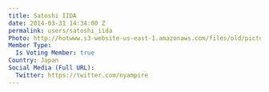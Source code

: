 ```yaml
---
title: Satoshi IIDA
date: 2014-03-31 14:34:00 Z
permalink: users/satoshi_iida
Photo: http://hotwww.s3-website-us-east-1.amazonaws.com/files/old/pictures/picture-80-1432090557.jpg
Member Type:
  Is Voting Member: true
Country: Japan
Social Media (Full URL):
  Twitter: https://twitter.com/nyampire
---
```


